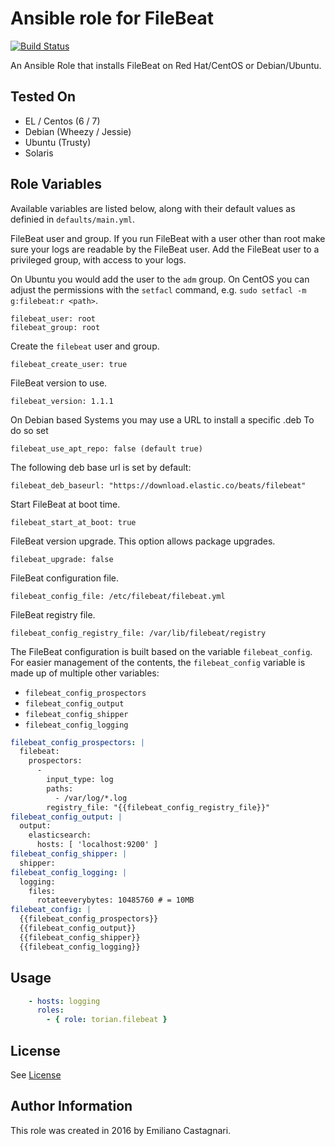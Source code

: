 # Ansible role for FileBeat

[![Build Status](https://travis-ci.org/torian/ansible-role-filebeat.svg)](https://travis-ci.org/torian/ansible-role-filebeat)

An Ansible Role that installs FileBeat on Red Hat/CentOS or Debian/Ubuntu.

## Tested On

  * EL / Centos (6 / 7)
  * Debian (Wheezy / Jessie)
  * Ubuntu (Trusty)
  * Solaris

## Role Variables

Available variables are listed below, along with their default values as
definied in `defaults/main.yml`.

FileBeat user and group. If you run FileBeat with a user other than root make
sure your logs are readable by the FileBeat user. Add the FileBeat user to a
privileged group, with access to your logs.

On Ubuntu you would add the user to the `adm` group. On CentOS you can adjust
the permissions with the `setfacl` command, e.g. `sudo setfacl -m g:filebeat:r
<path>`.

    filebeat_user: root
    filebeat_group: root

Create the `filebeat` user and group.

    filebeat_create_user: true

FileBeat version to use.

    filebeat_version: 1.1.1

On Debian based Systems you may use a URL to install a specific .deb
To do so set 

    filebeat_use_apt_repo: false (default true)

The following deb base url is set by default:

    filebeat_deb_baseurl: "https://download.elastic.co/beats/filebeat"

Start FileBeat at boot time.

    filebeat_start_at_boot: true

FileBeat version upgrade. This option allows package upgrades.

    filebeat_upgrade: false

FileBeat configuration file.

    filebeat_config_file: /etc/filebeat/filebeat.yml

FileBeat registry file.

    filebeat_config_registry_file: /var/lib/filebeat/registry

The FileBeat configuration is built based on the variable `filebeat_config`.
For easier management of the contents, the `filebeat_config` variable is made
up of multiple other variables:

* `filebeat_config_prospectors`
* `filebeat_config_output`
* `filebeat_config_shipper`
* `filebeat_config_logging`

```yaml
filebeat_config_prospectors: |
  filebeat:
    prospectors:
      -
        input_type: log
        paths:
          - /var/log/*.log
        registry_file: "{{filebeat_config_registry_file}}"
filebeat_config_output: |
  output:
    elasticsearch:
      hosts: [ 'localhost:9200' ]
filebeat_config_shipper: |
  shipper:
filebeat_config_logging: |
  logging:
    files:
      rotateeverybytes: 10485760 # = 10MB
filebeat_config: |
  {{filebeat_config_prospectors}}
  {{filebeat_config_output}}
  {{filebeat_config_shipper}}
  {{filebeat_config_logging}}
```

## Usage
```yaml
    - hosts: logging
      roles:
        - { role: torian.filebeat }
```

## License

See [License](LICENSE)

## Author Information

This role was created in 2016 by Emiliano Castagnari.

